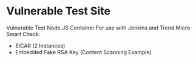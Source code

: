 # Vulnerable Test Site
Vulnerable Test Node.JS Container
For use with Jenkins and Trend Micro Smart Check.

- EICAR (2 Instances)
- Embedded Fake RSA Key (Content Scanning Example)